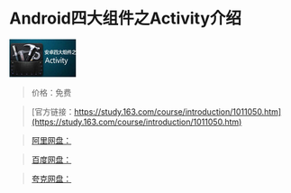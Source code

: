 # Android四大组件之Activity介绍

![img](../../../assets/study163/free/6630480626489516030.jpg)

> 价格：免费

> [官方链接：https://study.163.com/course/introduction/1011050.htm](https://study.163.com/course/introduction/1011050.htm)

> [阿里网盘：]()

> [百度网盘：]()

> [夸克网盘：]()
